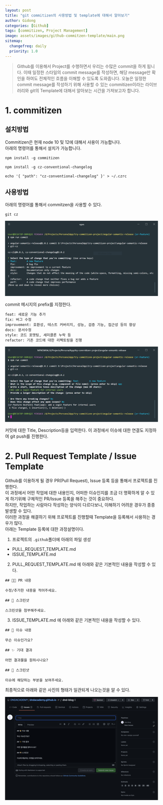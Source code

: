 ```yaml
---
layout: post
title: "git commitizen의 사용방법 및 template에 대해서 알아보기"
author: Gidong
categories: [Github]
tags: [commitizen, Project Management]
image: assets/images/github-commitzen-template/main.png
sitemap:
  changefreq: daily
  priority: 1.0
---
```


> Github를 이용해서 Project를 수행하면서 우리는 수많은 commit을 하게 됩니다. 이때 일정한 스타일의 commit message를 작성하면, 해당 message만 확인을 하여도
> 전체적인 흐름을 이해할 수 있도록 도와줍니다. 오늘은 일정한 commit message를 작성하기 위해 사용할 수 있는 commitizen이라는 라이브러리와 git의 Template에 대해서
> 알아보는 시간을 가져보고자 합니다.

# 1. commitizen

## 설치방법

Commitizen은 현재 node 10 및 12에 대해서 사용이 가능합니다.  
아래의 명령어를 통해서 설치가 가능합니다.

```
npm install -g commitizen
```

```
npm install -g cz-conventional-changelog
```

```
echo '{ "path": "cz-conventional-changelog" }' > ~/.czrc
```

## 사용방법

아래의 명령어를 통해서 commitzen을 사용할 수 있다.

```
git cz
```

![/assets/images/github-commitzen-template/1.png](/assets/images/github-commitzen-template/1.png)

commit 메시지의 prefix를 지정한다.

```
feat: 새로운 기능 추가
fix: 버그 수정
improvement: 호환성, 테스트 커버리지, 성능, 검증 기능, 접근성 등의 향상
docs: 문서수정
style: 코드 포맷팅, 세미콜론 누락 등
refactor: 기존 코드에 대한 리펙토링을 진행
```

![/assets/images/github-commitzen-template/2.png](/assets/images/github-commitzen-template/2.png)

커밋에 대한 Title, Description등을 입력한다.
이 과정에서 이슈에 대한 연결도 지정하여 git push를 진행한다.

# 2. Pull Request Template / Issue Template

Github를 이용하게 될 경우 PR(Pull Request), Issue 등록 등을 통해서 프로젝트를 진행한다.  
이 과정에서 어떤 작업에 대한 내용인지, 어떠한 이슈인지를 조금 더 명확하게 알 수 있게 하기위해 구체적인 PR/Issue 등록을 해주는 것이 중요하다.  
하지만, 작업하는 사람마다 작성하는 양식이 다르다보니, 이해하기 어려운 경우가 종종 발생할 수 있다.  
이러한 과정을 해결하기 위해 프로젝트를 진행할때 Template을 등록해서 사용하는 경우가 많다.  
아래는 Template 등록에 대한 과정설명이다.

1. 프로젝트의 `.github`폴더에 아래의 파일 생성

- PULL_REQUEST_TEMPLATE.md
- ISSUE_TEMPLATE.md

2. PULL_REQUEST_TEMPLATE.md 에 아래와 같은 기본적인 내용을 작성할 수 있다.

```MD
## 🧑‍💻 PR 내용

수정/추가한 내용을 적어주세요.

## 📸 스크린샷

스크린샷을 첨부해주세요.

```

3. ISSUE_TEMPLATE.md 에 아래와 같은 기본적인 내용을 작성할 수 있다.

```MD
## 🤷 이슈 내용

무슨 이슈인가요?

## ✨ 기대 결과

어떤 결과물을 원하시나요?

## 📸 스크린샷

이슈에 해당하는 부분을 보여주세요.

```

최종적으로 아래와 같은 사진의 형태가 일관되게 나오는것을 알 수 있다.

![/assets/images/github-commitzen-template/3.png](/assets/images/github-commitzen-template/3.png)

